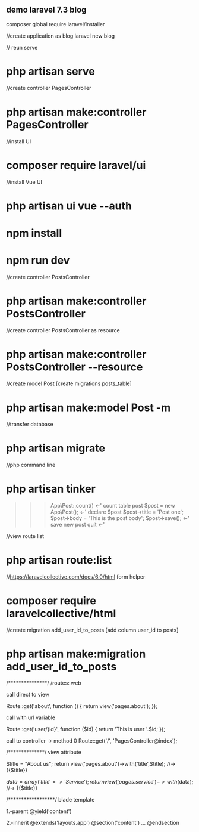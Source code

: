 ## demo laravel 7.3 blog

composer global require laravel/installer

//create application as blog
laravel new blog

// reun serve
# php artisan serve

//create controller PagesController
# php artisan make:controller PagesController

//install UI
# composer require laravel/ui

//install Vue UI
# php artisan ui vue --auth
# npm install
# npm run dev

//create controller PostsController
# php artisan make:controller PostsController

//create controller PostsController as resource 
# php artisan make:controller PostsController --resource

//create model Post [create migrations posts_table]
# php artisan make:model Post -m

//transfer database
# php artisan migrate

//php command line
# php artisan tinker

>>> App\Post::count() <-' count table post
>>> $post = new App\Post(); <-' declare $post
>>> $post->title = 'Post one';
>>> $post->body = 'This is the post body';
>>> $post->save(); <-' save new post
>>> quit <-'

//view route list
# php artisan route:list

//https://laravelcollective.com/docs/6.0/html form helper
# composer require laravelcollective/html

//create migration add_user_id_to_posts [add column user_id to posts]
# php artisan make:migration add_user_id_to_posts

/***************/
/routes: web

call direct to view

Route::get('about', function () {
    return view('pages.about');
});


call with url variable

Route::get('user/{id}', function ($id) {
    return 'This is user '.$id;
});

call to controller -> method 0
Route::get('/', 'PagesController@index');

/**************/
view attribute

$title = "About us";
return view('pages.about')->with('title',$title);
//-> {{$title}}

$data = array(
	'title' => 'Service'
);
return view('pages.service')->with($data);
//-> {{$title}}

/******************/
blade template

1.-parent @yield('content')

2.-inherit @extends('layouts.app') @section('content') ... @endsection